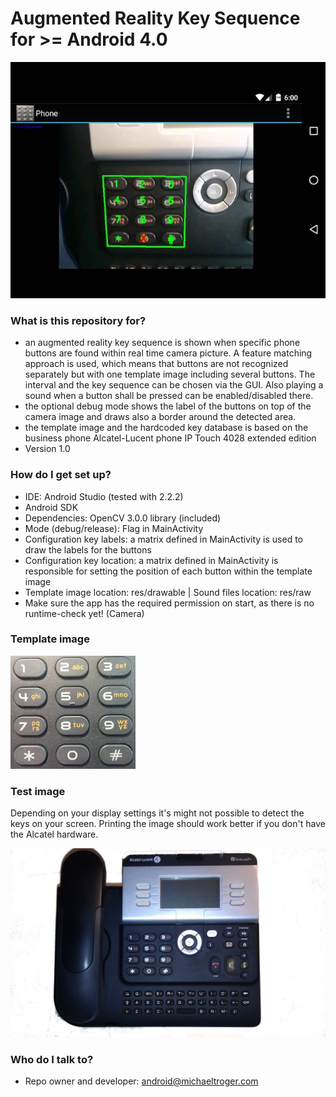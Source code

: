 # Augmented Reality Key Sequence for >= Android 4.0 #

<img src="/arkeysequence.jpg" alt=""/>

### What is this repository for? ###
* an augmented reality key sequence is shown when specific phone buttons are found within real time camera picture. A feature matching approach is used, which means that buttons are not recognized separately but with one template image including several buttons. The interval and the key sequence can be chosen via the GUI. Also playing a sound when a button shall be pressed can be enabled/disabled there.
* the optional debug mode shows the label of the buttons on top of the camera image and draws also a border around the detected area.
* the template image and the hardcoded key database is based on the business phone Alcatel-Lucent phone IP Touch 4028 extended edition  
* Version 1.0

### How do I get set up? ###
* IDE: Android Studio (tested with 2.2.2)
* Android SDK
* Dependencies: OpenCV 3.0.0 library (included)
* Mode (debug/release): Flag in MainActivity
* Configuration key labels: a matrix defined in MainActivity is used to draw the labels for the buttons
* Configuration key location: a matrix defined in MainActivity is responsible for setting the position of each button within the template image
* Template image location: res/drawable | Sound files location: res/raw
* Make sure the app has the required permission on start, as there is no runtime-check yet! (Camera)

### Template image ###
<img src="/app/src/main/res/drawable/phone.jpg" alt="" width="200" />

### Test image ###
Depending on your display settings it's might not possible to detect the keys on your screen. Printing the image should work better if you don't have the Alcatel hardware.

<img src="/testimages/alcatel4028.jpg" alt=""/>

### Who do I talk to? ###
* Repo owner and developer: android@michaeltroger.com
